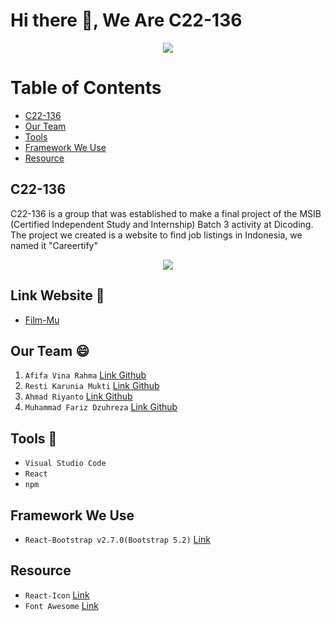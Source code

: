# Hi there 👋, We Are C22-136

<p align="center">
  <a href="https://media.giphy.com/">
    <img src="https://media.giphy.com/media/xUPGGDNsLvqsBOhuU0/giphy.gif"/>
  </a>
</p>

# Table of Contents
- [C22-136](#c22-136)
- [Our Team](#our-team-)
- [Tools](#tools-)
- [Framework We Use](#framework-we-use)
- [Resource](#resource)

## C22-136
C22-136 is a group that was established to make a final project of the MSIB (Certified Independent Study and Internship) Batch 3 activity at Dicoding. The project we created is a website to find job listings in Indonesia, we named it "Careertify"

<p align="center">
    <img src='https://github.com/mfariz03/Careertify/issues/1#issue-1489797733'/>
</p>

## Link Website 🔗
- [Film-Mu](https://careertify.netlify.app/)

## Our Team 😄
1. `Afifa Vina Rahma` [Link Github](https://github.com/afifavinaa)
2. `Resti Karunia Mukti` [Link Github](https://github.com/Restikarunia)
3. `Ahmad Riyanto` [Link Github](https://github.com/mamadriyanto)
4. `Muhammad Fariz Dzuhreza` [Link Github](https://github.com/mfariz03)


## Tools 🧰
- `Visual Studio Code`
- `React`
- `npm`

## Framework We Use
- `React-Bootstrap v2.7.0(Bootstrap 5.2)` [Link](https://react-bootstrap.netlify.app/)

## Resource
- `React-Icon` [Link](https://react-icons.github.io/react-icons/)
- `Font Awesome` [Link](https://fonts.google.com/)
